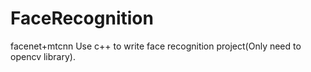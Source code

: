 # FaceRecognition
facenet+mtcnn Use c++ to write face recognition project(Only need to opencv library).
